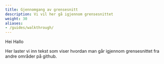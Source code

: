 ```yaml
---
title: Gjennomgang av grensesnitt
description: Vi vil her gå igjennom grensesnittet
weight: 30
aliases:
- /guides/walkthrough/
---
```


Hei Hallo

Her laster vi inn tekst som viser hvordan man går igjennom grensesnittet fra andre områder på github.